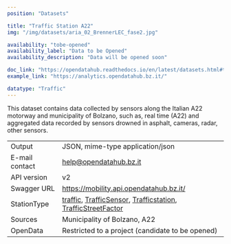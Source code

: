 ```yaml
---
position: "Datasets"

title: "Traffic Station A22"
img: "/img/datasets/aria_02_BrennerLEC_fase2.jpg"

availability: "tobe-opened"
availability_label: "Data to be Opened"
availability_description: "Data will be opened soon"

doc_link: "https://opendatahub.readthedocs.io/en/latest/datasets.html#trafficstation-dataset"
example_link: "https://analytics.opendatahub.bz.it/"

datatype: "Traffic"
---
```


This dataset contains data collected by sensors along the Italian A22 motorway and municipality of Bolzano, such as, real time (A22) and aggregated data recorded by sensors drowned in asphalt, cameras, radar, other sensors.

|                |                                                             |
| :------------- | ----------------------------------------------------------- |
| Output         | JSON, mime-type application/json                            |
| E-mail contact | help@opendatahub.bz.it                                      |
| API version    | v2                                                          |
| Swagger URL    | https://mobility.api.opendatahub.bz.it/                     |
| StationType    | [traffic](https://mobility.api.opendatahub.bz.it/v2/flat/traffic), [TrafficSensor](https://mobility.api.opendatahub.bz.it/v2/flat/TrafficSensor), [Trafficstation](https://mobility.api.opendatahub.bz.it/v2/flat/Trafficstation), [TrafficStreetFactor](https://mobility.api.opendatahub.bz.it/v2/flat/TrafficStreetFactor)|
| Sources        | Municipality of Bolzano, A22                                |
| OpenData       | Restricted to a project (candidate to be opened)            |
